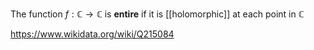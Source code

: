 The function $f:\mathbb C\to \mathbb C$ is **entire** if it is [[holomorphic]] at each point in $\mathbb C$

https://www.wikidata.org/wiki/Q215084